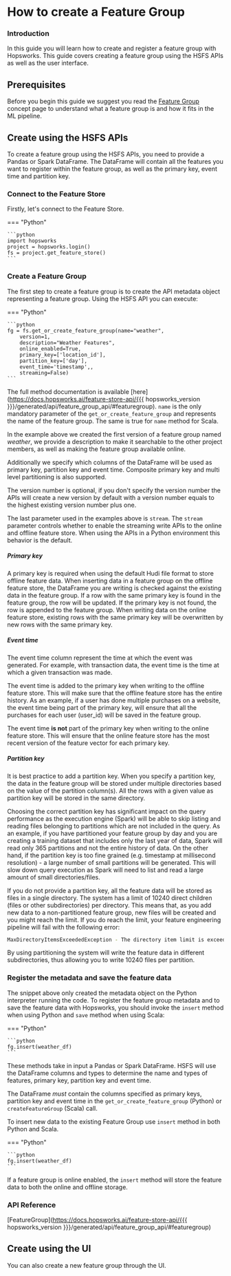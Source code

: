 # How to create a Feature Group

### Introduction

In this guide you will learn how to create and register a feature group with Hopsworks. This guide covers creating a feature group using the HSFS APIs as well as the user interface.

## Prerequisites

Before you begin this guide we suggest you read the [Feature Group](../../../concepts/fs/feature_group/fg_overview.md) concept page to understand what a feature group is and how it fits in the ML pipeline.

## Create using the HSFS APIs

To create a feature group using the HSFS APIs, you need to provide a Pandas or Spark DataFrame. The DataFrame will contain all the features you want to register within the feature group, as well as the primary key, event time and partition key.

### Connect to the Feature Store
Firstly, let's connect to the Feature Store.

=== "Python"

    ```python
    import hopsworks
    project = hopsworks.login()
    fs = project.get_feature_store()
    ```


### Create a Feature Group

The first step to create a feature group is to create the API metadata object representing a feature group. Using the HSFS API you can execute:

=== "Python"

    ```python
    fg = fs.get_or_create_feature_group(name="weather",
        version=1,
        description="Weather Features",
        online_enabled=True,
        primary_key=['location_id'],
        partition_key=['day'],
        event_time='timestamp',,
        streaming=False)
    ```


The full method documentation is available [here](https://docs.hopsworks.ai/feature-store-api/{{{ hopsworks_version }}}/generated/api/feature_group_api/#featuregroup). `name` is the only mandatory parameter of the `get_or_create_feature_group` and represents the name of the feature group.
The same is true for `name` method for Scala.

In the example above we created the first version of a feature group named *weather*, we provide a description to make it searchable to the other project members, as well as making the feature group available online.

Additionally we specify which columns of the DataFrame will be used as primary key, partition key and event time. Composite primary key and multi level partitioning is also supported.

The version number is optional, if you don't specify the version number the APIs will create a new version by default with a version number equals to the highest existing version number plus one.

The last parameter used in the examples above is `stream`. The `stream` parameter controls whether to enable the streaming write APIs to the online and offline feature store. When using the APIs in a Python environment this behavior is the default.

##### Primary key

A primary key is required when using the default Hudi file format to store offline feature data. When inserting data in a feature group on the offline feature store, the DataFrame you are writing is checked against the existing data in the feature group. If a row with the same primary key is found in the feature group, the row will be updated. If the primary key is not found, the row is appended to the feature group.
When writing data on the online feature store, existing rows with the same primary key will be overwritten by new rows with the same primary key.

##### Event time

The event time column represent the time at which the event was generated. For example, with transaction data, the event time is the time at which a given transaction was made.

The event time is added to the primary key when writing to the offline feature store. This will make sure that the offline feature store has the entire history. As an example, if a user has done multiple purchases on a website, the event time being part of the primary key, will ensure that all the purchases for each user (user_id) will be saved in the feature group.

The event time **is not** part of the primary key when writing to the online feature store. This will ensure that the online feature store has the most recent version of the feature vector for each primary key.

##### Partition key

It is best practice to add a partition key. When you specify a partition key, the data in the feature group will be stored under multiple directories based on the value of the partition column(s).
All the rows with a given value as partition key will be stored in the same directory.

Choosing the correct partition key has significant impact on the query performance as the execution engine (Spark) will be able to skip listing and reading files belonging to partitions which are not included in the query.
As an example, if you have partitioned your feature group by day and you are creating a training dataset that includes only the last year of data, Spark will read only 365 partitions and not the entire history of data.
On the other hand, if the partition key is too fine grained (e.g. timestamp at millisecond resolution) - a large number of small partitions will be generated. This will slow down query execution as Spark will need to list and read a large amount of small directories/files.

If you do not provide a partition key, all the feature data will be stored as files in a single directory.
The system has a limit of 10240 direct children (files or other subdirectories) per directory. This means that, as you add new data to a non-partitioned feature group, new files will be created and you might reach the limit. If you do reach the limit, your feature engineering pipeline will fail with the following error:

```sh
MaxDirectoryItemsExceededException - The directory item limit is exceeded: limit=10240 items=10240
```

By using partitioning the system will write the feature data in different subdirectories, thus allowing you to write 10240 files per partition.

### Register the metadata and save the feature data

The snippet above only created the metadata object on the Python interpreter running the code. To register the feature group metadata and to save the feature data with Hopsworks, you should invoke the `insert` method when using Python and `save` method when using Scala:

=== "Python"

    ```python
    fg.insert(weather_df)
    ```

These methods take in input a Pandas or Spark DataFrame. HSFS will use the DataFrame columns and types to determine the name and types of features, primary key, partition key and event time.

The DataFrame *must* contain the columns specified as primary keys, partition key and event time in the `get_or_create_feature_group` (Python) or `createFeatureGroup` (Scala) call.

To insert new data to the existing Feature Group use `insert` method in both Python and Scala.

=== "Python"

    ```python
    fg.insert(weather_df)
    ```


If a feature group is online enabled, the `insert` method will store the feature data to both the online and offline storage.

### API Reference

[FeatureGroup](https://docs.hopsworks.ai/feature-store-api/{{{ hopsworks_version }}}/generated/api/feature_group_api/#featuregroup)

## Create using the UI

You can also create a new feature group through the UI.
